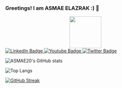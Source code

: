 ###  Greetings! I am ASMAE ELAZRAK :) 👋


<div id="header" align="center">
  <img src="https://media.giphy.com/media/L1R1tvI9svkIWwpVYr/giphy.gif" width="100"/>
</div>


<div id="badges">
  <a href="your-linkedin-URL">
    <img src="https://www.linkedin.com/in/asmae-elazrak/?style=for-the-badge&logo=linkedin&logoColor=white" alt="LinkedIn Badge"/>
  </a>
  <a href="your-youtube-URL">
    <img src="https://img.shields.io/badge/YouTube-red?style=for-the-badge&logo=youtube&logoColor=white" alt="Youtube Badge"/>
  </a>
  <a href="your-twitter-URL">
    <img src="https://img.shields.io/badge/Twitter-blue?style=for-the-badge&logo=twitter&logoColor=white" alt="Twitter Badge"/>
  </a>
</div>

![ASMAE20's GitHub stats](https://github-readme-stats.vercel.app/api?username=ASMAE20&show_icons=true)

![Top Langs](https://github-readme-stats.vercel.app/api/top-langs/?username=ASMAE20&hide_progress=true)

[![GitHub Streak](https://github-readme-streak-stats.herokuapp.com?user=ASMAE20)](https://git.io/streak-stats)

<!--
**ASMAE20/ASMAE20** is a ✨ _special_ ✨ repository because its `README.md` (this file) appears on your GitHub profile.

Here are some ideas to get you started:

- 🔭 I’m currently working on ...
- 🌱 I’m currently learning ...
- 👯 I’m looking to collaborate on ...
- 🤔 I’m looking for help with ...
- 💬 Ask me about ...
- 📫 How to reach me: ...
- 😄 Pronouns: ...
- ⚡ Fun fact: ...
-->
